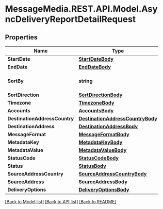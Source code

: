 # MessageMedia.REST.API.Model.AsyncDeliveryReportDetailRequest
## Properties

Name | Type | Description | Notes
------------ | ------------- | ------------- | -------------
**StartDate** | [**StartDateBody**](StartDateBody.md) |  | [optional] 
**EndDate** | [**EndDateBody**](EndDateBody.md) |  | [optional] 
**SortBy** | **string** | Field to sort results set by | [optional] 
**SortDirection** | [**SortDirectionBody**](SortDirectionBody.md) |  | [optional] 
**Timezone** | [**TimezoneBody**](TimezoneBody.md) |  | [optional] 
**Accounts** | [**AccountsBody**](AccountsBody.md) |  | [optional] 
**DestinationAddressCountry** | [**DestinationAddressCountryBody**](DestinationAddressCountryBody.md) |  | [optional] 
**DestinationAddress** | [**DestinationAddressBody**](DestinationAddressBody.md) |  | [optional] 
**MessageFormat** | [**MessageFormatBody**](MessageFormatBody.md) |  | [optional] 
**MetadataKey** | [**MetadataKeyBody**](MetadataKeyBody.md) |  | [optional] 
**MetadataValue** | [**MetadataValueBody**](MetadataValueBody.md) |  | [optional] 
**StatusCode** | [**StatusCodeBody**](StatusCodeBody.md) |  | [optional] 
**Status** | [**StatusBody**](StatusBody.md) |  | [optional] 
**SourceAddressCountry** | [**SourceAddressCountryBody**](SourceAddressCountryBody.md) |  | [optional] 
**SourceAddress** | [**SourceAddressBody**](SourceAddressBody.md) |  | [optional] 
**DeliveryOptions** | [**DeliveryOptionsBody**](DeliveryOptionsBody.md) |  | [optional] 

[[Back to Model list]](../README.md#documentation-for-models) [[Back to API list]](../README.md#documentation-for-api-endpoints) [[Back to README]](../README.md)

